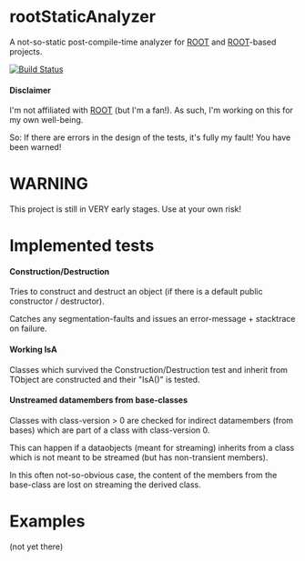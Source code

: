 # rootStaticAnalyzer
A not-so-static post-compile-time analyzer for [ROOT](https://root.cern.ch) and [ROOT](https://root.cern.ch)-based projects. 

[![Build Status](https://travis-ci.org/olifre/rootStaticAnalyzer.svg?branch=master)](https://travis-ci.org/olifre/rootStaticAnalyzer)

#### Disclaimer
I'm not affiliated with [ROOT](https://root.cern.ch) (but I'm a fan!). As such, I'm working on this for my own well-being. 

So: If there are errors in the design of the tests, it's fully my fault! You have been warned! 

# WARNING
This project is still in VERY early stages. Use at your own risk!

# Implemented tests
#### Construction/Destruction
Tries to construct and destruct an object (if there is a default public constructor / destructor). 

Catches any segmentation-faults and issues an error-message + stacktrace on failure. 

#### Working IsA
Classes which survived the Construction/Destruction test and inherit from TObject are constructed and their "IsA()" is tested. 

#### Unstreamed datamembers from base-classes
Classes with class-version > 0 are checked for indirect datamembers (from bases) which are part of a class with class-version 0. 

This can happen if a dataobjects (meant for streaming) inherits from a class which is not meant to be streamed (but has non-transient members). 

In this often not-so-obvious case, the content of the members from the base-class are lost on streaming the derived class. 

# Examples
(not yet there)
